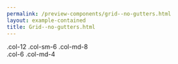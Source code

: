 ```yaml
--- 
permalink: /preview-components/grid--no-gutters.html
layout: example-contained 
title: Grid--no-gutters.html
---
```

<div class="grid-example container">
    <div class="row no-gutters">
        <div class="col-12 col-sm-6 col-md-8">.col-12 .col-sm-6 .col-md-8
        </div>
        <div class="col-6 col-md-4">.col-6 .col-md-4</div>
    </div>
</div>
